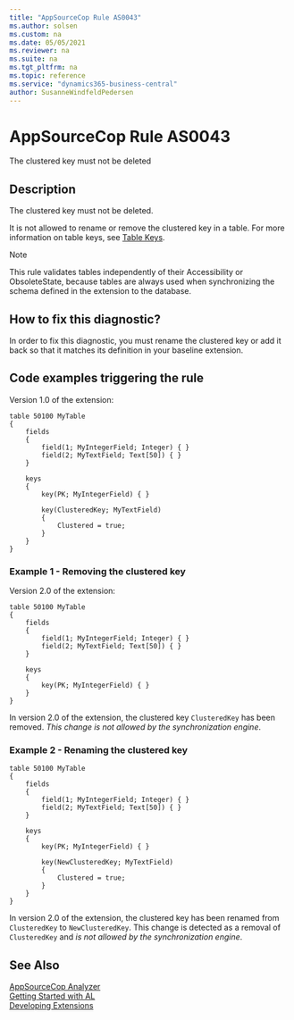 ```yaml
---
title: "AppSourceCop Rule AS0043"
ms.author: solsen
ms.custom: na
ms.date: 05/05/2021
ms.reviewer: na
ms.suite: na
ms.tgt_pltfrm: na
ms.topic: reference
ms.service: "dynamics365-business-central"
author: SusanneWindfeldPedersen
---
```

[//]: # (START>DO_NOT_EDIT)
[//]: # (IMPORTANT:Do not edit any of the content between here and the END>DO_NOT_EDIT.)
[//]: # (Any modifications should be made in the .xml files in the ModernDev repo.)
# AppSourceCop Rule AS0043
The clustered key must not be deleted

## Description
The clustered key must not be deleted.

[//]: # (IMPORTANT: END>DO_NOT_EDIT)

It is not allowed to rename or remove the clustered key in a table. For more information on table keys, see [Table Keys](../devenv-table-keys.md).

> [!NOTE]  
> This rule validates tables independently of their Accessibility or ObsoleteState, because tables are always used when synchronizing the schema defined in the extension to the database.

## How to fix this diagnostic?

In order to fix this diagnostic, you must rename the clustered key or add it back so that it matches its definition in your baseline extension.

## Code examples triggering the rule

Version 1.0 of the extension:

```AL
table 50100 MyTable
{
    fields
    {
        field(1; MyIntegerField; Integer) { }
        field(2; MyTextField; Text[50]) { }
    }

    keys
    {
        key(PK; MyIntegerField) { }

        key(ClusteredKey; MyTextField) 
        { 
            Clustered = true;
        }
    }
}
```

### Example 1 - Removing the clustered key

Version 2.0 of the extension:

```AL
table 50100 MyTable
{
    fields
    {
        field(1; MyIntegerField; Integer) { }
        field(2; MyTextField; Text[50]) { }
    }

    keys
    {
        key(PK; MyIntegerField) { }
    }
}
```

In version 2.0 of the extension, the clustered key `ClusteredKey` has been removed. *This change is not allowed by the synchronization engine*.

### Example 2 - Renaming the clustered key

```AL
table 50100 MyTable
{
    fields
    {
        field(1; MyIntegerField; Integer) { }
        field(2; MyTextField; Text[50]) { }
    }

    keys
    {
        key(PK; MyIntegerField) { }

        key(NewClusteredKey; MyTextField) 
        { 
            Clustered = true;
        }
    }
}
```

In version 2.0 of the extension, the clustered key has been renamed from `ClusteredKey` to `NewClusteredKey`. This change is detected as a removal of `ClusteredKey` and *is not allowed by the synchronization engine*.

## See Also  
[AppSourceCop Analyzer](appsourcecop.md)  
[Getting Started with AL](../devenv-get-started.md)  
[Developing Extensions](../devenv-dev-overview.md)  

